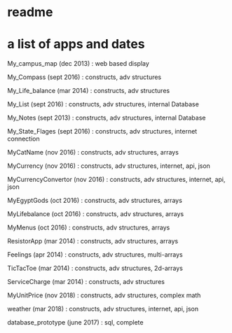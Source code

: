 # readme
a list of apps and dates
=================================================================
My_campus_map (dec 2013) : web based display

My_Compass (sept 2016) : constructs, adv structures

My_Life_balance (mar 2014) : constructs, adv structures

My_List (sept 2016) : constructs, adv structures, internal Database

My_Notes (sept 2013) : constructs, adv structures, internal Database

My_State_Flages (sept 2016) : constructs, adv structures, internet connection

MyCatName (nov 2016) : constructs, adv structures, arrays

MyCurrency (nov 2016) : constructs, adv structures, internet, api, json

MyCurrencyConvertor (nov 2016) : constructs, adv structures, internet, api, json

MyEgyptGods (oct 2016) : constructs, adv structures, arrays

MyLifebalance (oct 2016) : constructs, adv structures, arrays

MyMenus (oct 2016) : constructs, adv structures, arrays

ResistorApp (mar 2014) : constructs, adv structures, arrays

Feelings (apr 2014) : constructs, adv structures, multi-arrays

TicTacToe (mar 2014)  : constructs, adv structures, 2d-arrays

ServiceCharge (mar 2014) : constructs, adv structures

MyUnitPrice (nov 2018) : constructs, adv structures, complex math

weather (mar 2018) : constructs, adv structures, internet, api, json

database_prototype (june 2017) : sql, complete
